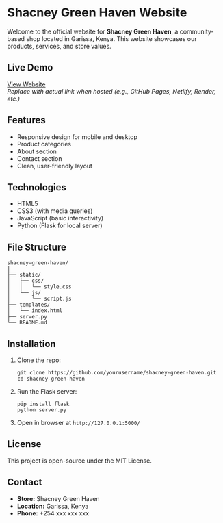 # Shacney Green Haven Website

Welcome to the official website for **Shacney Green Haven**, a community-based shop located in Garissa, Kenya. This website showcases our products, services, and store values.

## Live Demo

[View Website](https://your-demo-link.com)  
*Replace with actual link when hosted (e.g., GitHub Pages, Netlify, Render, etc.)*

## Features

- Responsive design for mobile and desktop
- Product categories
- About section
- Contact section
- Clean, user-friendly layout

## Technologies

- HTML5
- CSS3 (with media queries)
- JavaScript (basic interactivity)
- Python (Flask for local server)

## File Structure

```
shacney-green-haven/
│
├── static/
│   ├── css/
│   │   └── style.css
│   └── js/
│       └── script.js
├── templates/
│   └── index.html
├── server.py
└── README.md
```

## Installation

1. Clone the repo:
   ```
   git clone https://github.com/yourusername/shacney-green-haven.git
   cd shacney-green-haven
   ```

2. Run the Flask server:
   ```
   pip install flask
   python server.py
   ```

3. Open in browser at `http://127.0.0.1:5000/`

## License

This project is open-source under the MIT License.

## Contact

- **Store:** Shacney Green Haven
- **Location:** Garissa, Kenya
- **Phone:** +254 xxx xxx xxx
